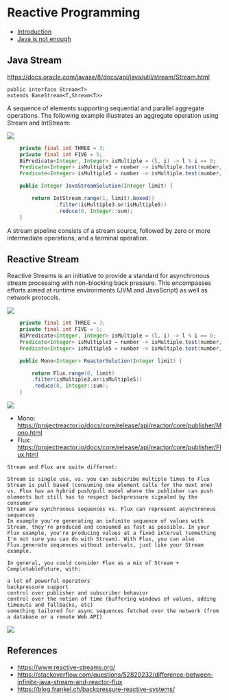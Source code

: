 # Reactive Programming

- [Introduction](./0_introduction.md)
- [Java is not enough](./1_java_is_not_enough.md)

## Java Stream

https://docs.oracle.com/javase/8/docs/api/java/util/stream/Stream.html

```
public interface Stream<T>
extends BaseStream<T,Stream<T>>
```

A sequence of elements supporting sequential and parallel aggregate operations. The following example illustrates an aggregate operation using Stream and IntStream:

![](images/java-stream.png)

```java
    private final int THREE = 3;
    private final int FIVE = 5;
    BiPredicate<Integer, Integer> isMultiple = (l, i) -> l % i == 0;
    Predicate<Integer> isMultiple3 = number -> isMultiple.test(number, THREE);
    Predicate<Integer> isMultiple5 = number -> isMultiple.test(number, FIVE);

    public Integer JavaStreamSolution(Integer limit) {

        return IntStream.range(1, limit).boxed()
                .filter(isMultiple3.or(isMultiple5))
                .reduce(0, Integer::sum);
    }
```

A stream pipeline consists of a stream source, 
followed by zero or more intermediate operations, 
and a terminal operation.


## Reactive Stream

Reactive Streams is an initiative to provide a standard for asynchronous stream processing with non-blocking back pressure. This encompasses efforts aimed at runtime environments (JVM and JavaScript) as well as network protocols.

![](images/reactive-stream.png)

```java
    private final int THREE = 3;
    private final int FIVE = 5;
    BiPredicate<Integer, Integer> isMultiple = (l, i) -> l % i == 0;
    Predicate<Integer> isMultiple3 = number -> isMultiple.test(number, THREE);
    Predicate<Integer> isMultiple5 = number -> isMultiple.test(number, FIVE);

    public Mono<Integer> ReactorSolution(Integer limit) {

        return Flux.range(0, limit)
        .filter(isMultiple3.or(isMultiple5))
        .reduce(0, Integer::sum);
    }
```

![](images/reactive-types.png)

- Mono: https://projectreactor.io/docs/core/release/api/reactor/core/publisher/Mono.html
- Flux: https://projectreactor.io/docs/core/release/api/reactor/core/publisher/Flux.html

```
Stream and Flux are quite different:

Stream is single use, vs. you can subscribe multiple times to Flux
Stream is pull based (consuming one element calls for the next one) vs. Flux has an hybrid push/pull model where the publisher can push elements but still has to respect backpressure signaled by the consumer
Stream are synchronous sequences vs. Flux can represent asynchronous sequences
In example you're generating an infinite sequence of values with Stream, they're produced and consumed as fast as possible. In your Flux example, you're producing values at a fixed interval (something I'm not sure you can do with Stream). With Flux, you can also Flux.generate sequences without intervals, just like your Stream example.

In general, you could consider Flux as a mix of Stream + CompletableFuture, with:

a lot of powerful operators
backpressure support
control over publisher and subscriber behavior
control over the notion of time (buffering windows of values, adding timeouts and fallbacks, etc)
something tailored for async sequences fetched over the network (from a database or a remote Web API)
```

![](images/diff.png)

## References

- https://www.reactive-streams.org/
- https://stackoverflow.com/questions/52820232/difference-between-infinite-java-stream-and-reactor-flux
- https://blog.frankel.ch/backpressure-reactive-systems/



